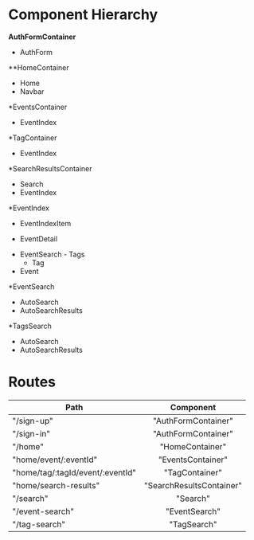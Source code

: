 # Component Hierarchy


**AuthFormContainer**
 - AuthForm

**HomeContainer
 - Home
 - Navbar

*EventsContainer
 - EventIndex

*TagContainer
 - EventIndex

*SearchResultsContainer
 - Search
 - EventIndex

*EventIndex
 - EventIndexItem
  + EventDetail
   * EventSearch
    - Tags
     + Tag
   * Event

*EventSearch
 - AutoSearch
 - AutoSearchResults

*TagsSearch
 - AutoSearch
 - AutoSearchResults

# Routes

| Path          | Component     |
| ------------- |:-------------:|
| "/sign-up"      | "AuthFormContainer" |
| "/sign-in"      | "AuthFormContainer"      |
| "/home" | "HomeContainer"      |
| "home/event/:eventId" | "EventsContainer"    |
| "home/tag/:tagId/event/:eventId" |  "TagContainer"      |
| "home/search-results" | "SearchResultsContainer"      |
| "/search" | "Search"      |
| "/event-search" | "EventSearch"    |
| "/tag-search" | "TagSearch"     |




